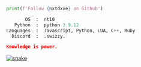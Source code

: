 ```python
print(f'Follow {nxtdxve} on Github')
```

```python
       OS  :  nt10
   Python  :  python 3.9.12
Languages  :  Javascript, Python, LUA, C++, Ruby
  Discord  :  .swizzy.
```

```json
Knowledge is power.
```

<a href="https://bit.ly/3Itby9U" target="_blank"><img src="https://user-images.githubusercontent.com/89356515/178145570-bc26c5be-24b7-4de4-9b77-7f1dde8c4414.svg" alt="snake"></a>




